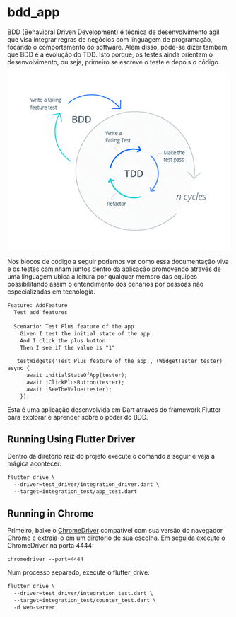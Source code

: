 # bdd_app

BDD (Behavioral Driven Development) é técnica de desenvolvimento ágil que visa integrar regras de negócios com linguagem de programação, focando o comportamento do software. Além disso, pode-se dizer também, que BDD é a evolução do TDD. Isto porque, os testes ainda orientam o desenvolvimento, ou seja, primeiro se escreve o teste e depois o código.

<p align="center">
  <img src="assets\bdd_arch.png?raw=true" alt="BDD Arch"/>
</p>

Nos blocos de código a seguir podemos ver como essa documentação viva e os testes caminham juntos dentro da aplicação promovendo através de uma linguagem ubica a leitura por qualquer membro das equipes possibilitando assim o entendimento dos cenários por pessoas não especializadas em tecnologia.

```
Feature: AddFeature
  Test add features

  Scenario: Test Plus feature of the app
    Given I test the initial state of the app
    And I click the plus button
    Then I see if the value is "1"
```

```
   testWidgets('Test Plus feature of the app', (WidgetTester tester) async {
      await initialStateOfApp(tester);
      await iClickPlusButton(tester);
      await iSeeTheValue(tester);
    });
```
Esta é uma aplicação desenvolvida em Dart através do framework Flutter para explorar e aprender sobre o poder do BDD.

## Running Using Flutter Driver

Dentro da diretório raiz do projeto execute o comando a seguir e veja a mágica acontecer:

```
flutter drive \
  --driver=test_driver/integration_driver.dart \
  --target=integration_test/app_test.dart
```

## Running in Chrome

Primeiro, baixe o [ChromeDriver](https://chromedriver.chromium.org/downloads) compatível com sua versão do navegador Chrome e extraia-o em um diretório de sua escolha. Em seguida execute o ChromeDriver na porta 4444:

```
chromedriver --port=4444
```

Num processo separado, execute o flutter_drive:

```
flutter drive \
  --driver=test_driver/integration_test.dart \
  --target=integration_test/counter_test.dart \
  -d web-server

```